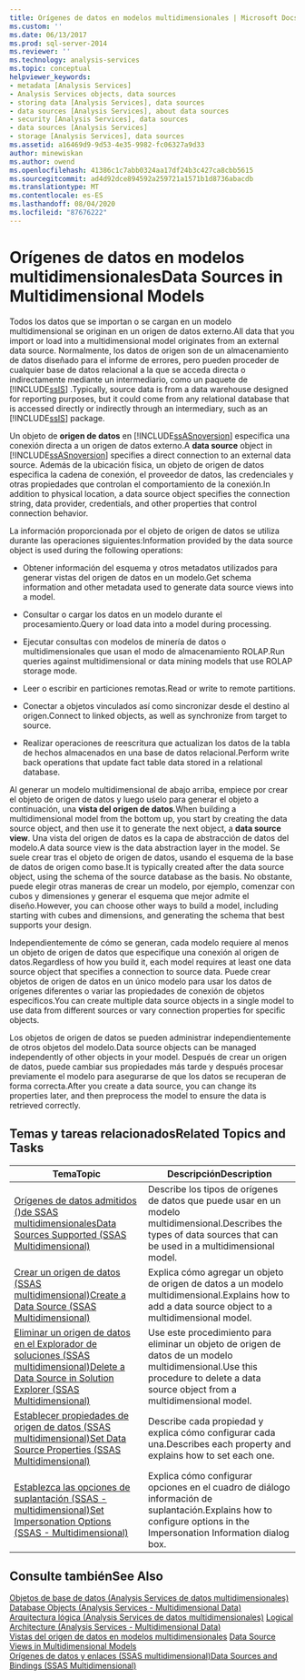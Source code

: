 ```yaml
---
title: Orígenes de datos en modelos multidimensionales | Microsoft Docs
ms.custom: ''
ms.date: 06/13/2017
ms.prod: sql-server-2014
ms.reviewer: ''
ms.technology: analysis-services
ms.topic: conceptual
helpviewer_keywords:
- metadata [Analysis Services]
- Analysis Services objects, data sources
- storing data [Analysis Services], data sources
- data sources [Analysis Services], about data sources
- security [Analysis Services], data sources
- data sources [Analysis Services]
- storage [Analysis Services], data sources
ms.assetid: a16469d9-9d53-4e35-9982-fc06327a9d33
author: minewiskan
ms.author: owend
ms.openlocfilehash: 41386c1c7abb0324aa17df24b3c427ca8cbb5615
ms.sourcegitcommit: ad4d92dce894592a259721a1571b1d8736abacdb
ms.translationtype: MT
ms.contentlocale: es-ES
ms.lasthandoff: 08/04/2020
ms.locfileid: "87676222"
---
```

# <a name="data-sources-in-multidimensional-models"></a><span data-ttu-id="fe2c1-102">Orígenes de datos en modelos multidimensionales</span><span class="sxs-lookup"><span data-stu-id="fe2c1-102">Data Sources in Multidimensional Models</span></span>
  <span data-ttu-id="fe2c1-103">Todos los datos que se importan o se cargan en un modelo multidimensional se originan en un origen de datos externo.</span><span class="sxs-lookup"><span data-stu-id="fe2c1-103">All data that you import or load into a multidimensional model originates from an external data source.</span></span> <span data-ttu-id="fe2c1-104">Normalmente, los datos de origen son de un almacenamiento de datos diseñado para el informe de errores, pero pueden proceder de cualquier base de datos relacional a la que se acceda directa o indirectamente mediante un intermediario, como un paquete de [!INCLUDE[ssIS](../../includes/ssis-md.md)] .</span><span class="sxs-lookup"><span data-stu-id="fe2c1-104">Typically, source data is from a data warehouse designed for reporting purposes, but it could come from any relational database that is accessed directly or indirectly through an intermediary, such as an [!INCLUDE[ssIS](../../includes/ssis-md.md)] package.</span></span>  
  
 <span data-ttu-id="fe2c1-105">Un objeto de **origen de datos** en [!INCLUDE[ssASnoversion](../../includes/ssasnoversion-md.md)] especifica una conexión directa a un origen de datos externo.</span><span class="sxs-lookup"><span data-stu-id="fe2c1-105">A **data source** object in [!INCLUDE[ssASnoversion](../../includes/ssasnoversion-md.md)] specifies a direct connection to an external data source.</span></span> <span data-ttu-id="fe2c1-106">Además de la ubicación física, un objeto de origen de datos especifica la cadena de conexión, el proveedor de datos, las credenciales y otras propiedades que controlan el comportamiento de la conexión.</span><span class="sxs-lookup"><span data-stu-id="fe2c1-106">In addition to physical location, a data source object specifies the connection string, data provider, credentials, and other properties that control connection behavior.</span></span>  
  
 <span data-ttu-id="fe2c1-107">La información proporcionada por el objeto de origen de datos se utiliza durante las operaciones siguientes:</span><span class="sxs-lookup"><span data-stu-id="fe2c1-107">Information provided by the data source object is used during the following operations:</span></span>  
  
-   <span data-ttu-id="fe2c1-108">Obtener información del esquema y otros metadatos utilizados para generar vistas del origen de datos en un modelo.</span><span class="sxs-lookup"><span data-stu-id="fe2c1-108">Get schema information and other metadata used to generate data source views into a model.</span></span>  
  
-   <span data-ttu-id="fe2c1-109">Consultar o cargar los datos en un modelo durante el procesamiento.</span><span class="sxs-lookup"><span data-stu-id="fe2c1-109">Query or load data into a model during processing.</span></span>  
  
-   <span data-ttu-id="fe2c1-110">Ejecutar consultas con modelos de minería de datos o multidimensionales que usan el modo de almacenamiento ROLAP.</span><span class="sxs-lookup"><span data-stu-id="fe2c1-110">Run queries against multidimensional or data mining models that use ROLAP storage mode.</span></span>  
  
-   <span data-ttu-id="fe2c1-111">Leer o escribir en particiones remotas.</span><span class="sxs-lookup"><span data-stu-id="fe2c1-111">Read or write to remote partitions.</span></span>  
  
-   <span data-ttu-id="fe2c1-112">Conectar a objetos vinculados así como sincronizar desde el destino al origen.</span><span class="sxs-lookup"><span data-stu-id="fe2c1-112">Connect to linked objects, as well as synchronize from target to source.</span></span>  
  
-   <span data-ttu-id="fe2c1-113">Realizar operaciones de reescritura que actualizan los datos de la tabla de hechos almacenados en una base de datos relacional.</span><span class="sxs-lookup"><span data-stu-id="fe2c1-113">Perform write back operations that update fact table data stored in a relational database.</span></span>  
  
 <span data-ttu-id="fe2c1-114">Al generar un modelo multidimensional de abajo arriba, empiece por crear el objeto de origen de datos y luego uśelo para generar el objeto a continuación, una **vista del origen de datos**.</span><span class="sxs-lookup"><span data-stu-id="fe2c1-114">When building a multidimensional model from the bottom up, you start by creating the data source object, and then use it to generate the next object, a **data source view**.</span></span> <span data-ttu-id="fe2c1-115">Una vista del origen de datos es la capa de abstracción de datos del modelo.</span><span class="sxs-lookup"><span data-stu-id="fe2c1-115">A data source view is the data abstraction layer in the model.</span></span> <span data-ttu-id="fe2c1-116">Se suele crear tras el objeto de origen de datos, usando el esquema de la base de datos de origen como base.</span><span class="sxs-lookup"><span data-stu-id="fe2c1-116">It is typically created after the data source object, using the schema of the source database as the basis.</span></span> <span data-ttu-id="fe2c1-117">No obstante, puede elegir otras maneras de crear un modelo, por ejemplo, comenzar con cubos y dimensiones y generar el esquema que mejor admite el diseño.</span><span class="sxs-lookup"><span data-stu-id="fe2c1-117">However, you can choose other ways to build a model, including starting with cubes and dimensions, and generating the schema that best supports your design.</span></span>  
  
 <span data-ttu-id="fe2c1-118">Independientemente de cómo se generan, cada modelo requiere al menos un objeto de origen de datos que especifique una conexión al origen de datos.</span><span class="sxs-lookup"><span data-stu-id="fe2c1-118">Regardless of how you build it, each model requires at least one data source object that specifies a connection to source data.</span></span> <span data-ttu-id="fe2c1-119">Puede crear objetos de origen de datos en un único modelo para usar los datos de orígenes diferentes o variar las propiedades de conexión de objetos específicos.</span><span class="sxs-lookup"><span data-stu-id="fe2c1-119">You can create multiple data source objects in a single model to use data from different sources or vary connection properties for specific objects.</span></span>  
  
 <span data-ttu-id="fe2c1-120">Los objetos de origen de datos se pueden administrar independientemente de otros objetos del modelo.</span><span class="sxs-lookup"><span data-stu-id="fe2c1-120">Data source objects can be managed independently of other objects in your model.</span></span> <span data-ttu-id="fe2c1-121">Después de crear un origen de datos, puede cambiar sus propiedades más tarde y después procesar previamente el modelo para asegurarse de que los datos se recuperan de forma correcta.</span><span class="sxs-lookup"><span data-stu-id="fe2c1-121">After you create a data source, you can change its properties later, and then preprocess the model to ensure the data is retrieved correctly.</span></span>  
  
## <a name="related-topics-and-tasks"></a><span data-ttu-id="fe2c1-122">Temas y tareas relacionados</span><span class="sxs-lookup"><span data-stu-id="fe2c1-122">Related Topics and Tasks</span></span>  
  
|<span data-ttu-id="fe2c1-123">Tema</span><span class="sxs-lookup"><span data-stu-id="fe2c1-123">Topic</span></span>|<span data-ttu-id="fe2c1-124">Descripción</span><span class="sxs-lookup"><span data-stu-id="fe2c1-124">Description</span></span>|  
|-----------|-----------------|  
|[<span data-ttu-id="fe2c1-125">Orígenes de datos admitidos &#40;&#41;de SSAS multidimensionales</span><span class="sxs-lookup"><span data-stu-id="fe2c1-125">Data Sources Supported &#40;SSAS Multidimensional&#41;</span></span>](supported-data-sources-ssas-multidimensional.md)|<span data-ttu-id="fe2c1-126">Describe los tipos de orígenes de datos que puede usar en un modelo multidimensional.</span><span class="sxs-lookup"><span data-stu-id="fe2c1-126">Describes the types of data sources that can be used in a multidimensional model.</span></span>|  
|[<span data-ttu-id="fe2c1-127">Crear un origen de datos &#40;SSAS multidimensional&#41;</span><span class="sxs-lookup"><span data-stu-id="fe2c1-127">Create a Data Source &#40;SSAS Multidimensional&#41;</span></span>](create-a-data-source-ssas-multidimensional.md)|<span data-ttu-id="fe2c1-128">Explica cómo agregar un objeto de origen de datos a un modelo multidimensional.</span><span class="sxs-lookup"><span data-stu-id="fe2c1-128">Explains how to add a data source object to a multidimensional model.</span></span>|  
|[<span data-ttu-id="fe2c1-129">Eliminar un origen de datos en el Explorador de soluciones &#40;SSAS multidimensional&#41;</span><span class="sxs-lookup"><span data-stu-id="fe2c1-129">Delete a Data Source in Solution Explorer &#40;SSAS Multidimensional&#41;</span></span>](delete-a-data-source-in-solution-explorer-ssas-multidimensional.md)|<span data-ttu-id="fe2c1-130">Use este procedimiento para eliminar un objeto de origen de datos de un modelo multidimensional.</span><span class="sxs-lookup"><span data-stu-id="fe2c1-130">Use this procedure to delete a data source object from a multidimensional model.</span></span>|  
|[<span data-ttu-id="fe2c1-131">Establecer propiedades de origen de datos &#40;SSAS multidimensional&#41;</span><span class="sxs-lookup"><span data-stu-id="fe2c1-131">Set Data Source Properties &#40;SSAS Multidimensional&#41;</span></span>](set-data-source-properties-ssas-multidimensional.md)|<span data-ttu-id="fe2c1-132">Describe cada propiedad y explica cómo configurar cada una.</span><span class="sxs-lookup"><span data-stu-id="fe2c1-132">Describes each property and explains how to set each one.</span></span>|  
|[<span data-ttu-id="fe2c1-133">Establezca las opciones de suplantación &#40;SSAS - multidimensional&#41;</span><span class="sxs-lookup"><span data-stu-id="fe2c1-133">Set Impersonation Options &#40;SSAS - Multidimensional&#41;</span></span>](set-impersonation-options-ssas-multidimensional.md)|<span data-ttu-id="fe2c1-134">Explica cómo configurar opciones en el cuadro de diálogo información de suplantación.</span><span class="sxs-lookup"><span data-stu-id="fe2c1-134">Explains how to configure options in the Impersonation Information dialog box.</span></span>|  
  
## <a name="see-also"></a><span data-ttu-id="fe2c1-135">Consulte también</span><span class="sxs-lookup"><span data-stu-id="fe2c1-135">See Also</span></span>  
 <span data-ttu-id="fe2c1-136">[Objetos de base de datos &#40;Analysis Services de datos multidimensionales&#41;](olap-logical/database-objects-analysis-services-multidimensional-data.md) </span><span class="sxs-lookup"><span data-stu-id="fe2c1-136">[Database Objects &#40;Analysis Services - Multidimensional Data&#41;](olap-logical/database-objects-analysis-services-multidimensional-data.md) </span></span>  
 <span data-ttu-id="fe2c1-137">[Arquitectura lógica &#40;Analysis Services de datos multidimensionales&#41;](olap-logical/understanding-microsoft-olap-logical-architecture.md) </span><span class="sxs-lookup"><span data-stu-id="fe2c1-137">[Logical Architecture &#40;Analysis Services - Multidimensional Data&#41;](olap-logical/understanding-microsoft-olap-logical-architecture.md) </span></span>  
 <span data-ttu-id="fe2c1-138">[Vistas del origen de datos en modelos multidimensionales](data-source-views-in-multidimensional-models.md) </span><span class="sxs-lookup"><span data-stu-id="fe2c1-138">[Data Source Views in Multidimensional Models](data-source-views-in-multidimensional-models.md) </span></span>  
 [<span data-ttu-id="fe2c1-139">Orígenes de datos y enlaces &#40;SSAS multidimensional&#41;</span><span class="sxs-lookup"><span data-stu-id="fe2c1-139">Data Sources and Bindings &#40;SSAS Multidimensional&#41;</span></span>](data-sources-and-bindings-ssas-multidimensional.md)  
  
  

